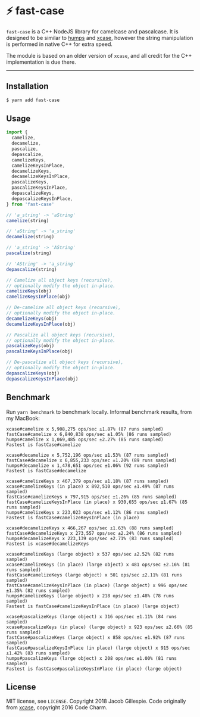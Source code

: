 # ⚡ fast-case

`fast-case` is a C++ NodeJS library for camelcase and pascalcase. It is designed to be similar to [humps][0] and [xcase][1], however the string manipulation is performed in native C++ for extra speed.

The module is based on an older version of `xcase`, and all credit for the C++ implementation is due there.

---

## Installation

```bash
$ yarn add fast-case
```

## Usage

```javascript
import {
  camelize,
  decamelize,
  pascalize,
  depascalize,
  camelizeKeys,
  camelizeKeysInPlace,
  decamelizeKeys,
  decamelizeKeysInPlace,
  pascalizeKeys,
  pascalizeKeysInPlace,
  depascalizeKeys,
  depascalizeKeysInPlace,
} from 'fast-case'

// 'a_string' -> 'aString'
camelize(string)

// 'aString' -> 'a_string'
decamelize(string)

// 'a_string' -> 'AString'
pascalize(string)

// 'AString' -> 'a_string'
depascalize(string)

// Camelize all object keys (recursive),
// optionally modify the object in-place.
camelizeKeys(obj)
camelizeKeysInPlace(obj)

// De-camelize all object keys (recursive),
// optionally modify the object in-place.
decamelizeKeys(obj)
decamelizeKeysInPlace(obj)

// Pascalize all object keys (recursive),
// optionally modify the object in-place.
pascalizeKeys(obj)
pascalizeKeysInPlace(obj)

// De-pascalize all object keys (recursive),
// optionally modify the object in-place.
depascalizeKeys(obj)
depascalizeKeysInPlace(obj)
```

## Benchmark

Run `yarn benchmark` to benchmark locally. Informal benchmark results, from my MacBook:

```
xcase#camelize x 5,908,275 ops/sec ±1.87% (87 runs sampled)
fastCase#camelize x 6,840,838 ops/sec ±1.05% (86 runs sampled)
humps#camelize x 1,069,485 ops/sec ±2.27% (85 runs sampled)
Fastest is fastCase#camelize

xcase#decamelize x 5,752,196 ops/sec ±1.53% (87 runs sampled)
fastCase#decamelize x 6,855,233 ops/sec ±1.20% (89 runs sampled)
humps#decamelize x 1,478,651 ops/sec ±1.06% (92 runs sampled)
Fastest is fastCase#decamelize

xcase#camelizeKeys x 467,379 ops/sec ±1.18% (87 runs sampled)
xcase#camelizeKeys (in place) x 892,510 ops/sec ±1.49% (87 runs sampled)
fastCase#camelizeKeys x 797,915 ops/sec ±1.26% (85 runs sampled)
fastCase#camelizeKeysInPlace (in place) x 930,655 ops/sec ±1.67% (85 runs sampled)
humps#camelizeKeys x 223,023 ops/sec ±1.12% (86 runs sampled)
Fastest is fastCase#camelizeKeysInPlace (in place)

xcase#decamelizeKeys x 466,267 ops/sec ±1.63% (88 runs sampled)
fastCase#decamelizeKeys x 273,557 ops/sec ±2.24% (86 runs sampled)
humps#decamelizeKeys x 223,139 ops/sec ±2.71% (83 runs sampled)
Fastest is xcase#decamelizeKeys

xcase#camelizeKeys (large object) x 537 ops/sec ±2.52% (82 runs sampled)
xcase#camelizeKeys (in place) (large object) x 481 ops/sec ±2.16% (81 runs sampled)
fastCase#camelizeKeys (large object) x 501 ops/sec ±2.11% (81 runs sampled)
fastCase#camelizeKeysInPlace (in place) (large object) x 996 ops/sec ±1.35% (82 runs sampled)
humps#camelizeKeys (large object) x 218 ops/sec ±1.48% (78 runs sampled)
Fastest is fastCase#camelizeKeysInPlace (in place) (large object)

xcase#pascalizeKeys (large object) x 316 ops/sec ±1.11% (84 runs sampled)
xcase#pascalizeKeys (in place) (large object) x 923 ops/sec ±2.66% (85 runs sampled)
fastCase#pascalizeKeys (large object) x 858 ops/sec ±1.92% (87 runs sampled)
fastCase#pascalizeKeysInPlace (in place) (large object) x 915 ops/sec ±1.42% (83 runs sampled)
humps#pascalizeKeys (large object) x 208 ops/sec ±1.00% (81 runs sampled)
Fastest is fastCase#pascalizeKeysInPlace (in place) (large object)
```

## License

MIT license, see `LICENSE`. Copyright 2018 Jacob Gillespie. Code originally from [xcase][1], copyright 2016 Code Charm.

[0]: https://github.com/domchristie/humps
[1]: https://github.com/encharm/xcase
